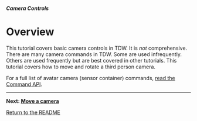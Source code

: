 ##### Camera Controls

# Overview

This tutorial covers basic camera controls in TDW. It is *not* comprehensive. There are many camera commands in TDW. Some are used infrequently. Others are used frequently but are best covered in other tutorials. This tutorial covers how to move and rotate a third person camera.

For a full list of avatar camera (sensor container) commands, [read the Command API](../../api/command_api.md). 

***

**Next: [Move a camera](position.md)**

[Return to the README](../../README.md)